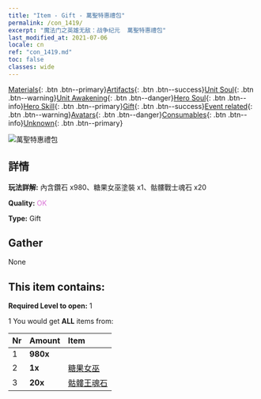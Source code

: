 ```yaml
---
title: "Item - Gift - 萬聖特惠禮包"
permalink: /con_1419/
excerpt: "魔法门之英雄无敌：战争纪元  萬聖特惠禮包"
last_modified_at: 2021-07-06
locale: cn
ref: "con_1419.md"
toc: false
classes: wide
---
```

 [Materials](/ItemsCN/){: .btn .btn--primary}[Artifacts](/ItemsCN/Artifacts/){: .btn .btn--success}[Unit Soul](/ItemsCN/UnitSoul/){: .btn .btn--warning}[Unit Awakening](/ItemsCN/UnitAwakening/){: .btn .btn--danger}[Hero Soul](/ItemsCN/HeroSoul/){: .btn .btn--info}[Hero Skill](/ItemsCN/HeroSkill/){: .btn .btn--primary}[Gift](/ItemsCN/Gift/){: .btn .btn--success}[Event related](/ItemsCN/Events/){: .btn .btn--warning}[Avatars](/ItemsCN/Avatars/){: .btn .btn--danger}[Consumables](/ItemsCN/Consumables/){: .btn .btn--info}[Unknown](/ItemsCN/Unknown/){: .btn .btn--primary}

 ![萬聖特惠禮包](/images/t/i_907033.png)

## 詳情
 **玩法詳解:** 內含鑽石 x980、糖果女巫塗裝 x1、骷髏戰士魂石 x20

 **Quality:** <span style="color: #DA70D6">OK</span>

 **Type:** Gift

## Gather

  None

## This item contains:

 **Required Level to open:** 1

 1 You would get **ALL** items  from:

  | Nr | Amount |     Item    |
  |:---|:-------|:------------|
  | 1 |  **980x** | <i class="fas fa-gem"/> |  | 
  | 2 |  **1x** | [糖果女巫](/cn/Items/con_1053/) |  | 
  | 3 |  **20x** | [骷髏王魂石](/cn/Items/unt_297/) |  | 
